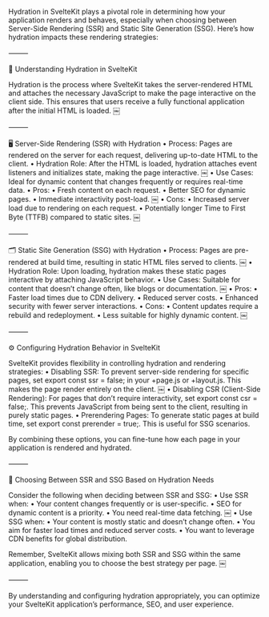 Hydration in SvelteKit plays a pivotal role in determining how your application renders and behaves, especially when choosing between Server-Side Rendering (SSR) and Static Site Generation (SSG). Here’s how hydration impacts these rendering strategies:

⸻

🔄 Understanding Hydration in SvelteKit

Hydration is the process where SvelteKit takes the server-rendered HTML and attaches the necessary JavaScript to make the page interactive on the client side. This ensures that users receive a fully functional application after the initial HTML is loaded. ￼

⸻

🖥️ Server-Side Rendering (SSR) with Hydration
	•	Process: Pages are rendered on the server for each request, delivering up-to-date HTML to the client.
	•	Hydration Role: After the HTML is loaded, hydration attaches event listeners and initializes state, making the page interactive. ￼
	•	Use Cases: Ideal for dynamic content that changes frequently or requires real-time data.
	•	Pros:
	•	Fresh content on each request.
	•	Better SEO for dynamic pages.
	•	Immediate interactivity post-load. ￼
	•	Cons:
	•	Increased server load due to rendering on each request.
	•	Potentially longer Time to First Byte (TTFB) compared to static sites. ￼

⸻

🗂️ Static Site Generation (SSG) with Hydration
	•	Process: Pages are pre-rendered at build time, resulting in static HTML files served to clients. ￼
	•	Hydration Role: Upon loading, hydration makes these static pages interactive by attaching JavaScript behavior.
	•	Use Cases: Suitable for content that doesn’t change often, like blogs or documentation. ￼
	•	Pros:
	•	Faster load times due to CDN delivery.
	•	Reduced server costs.
	•	Enhanced security with fewer server interactions.
	•	Cons:
	•	Content updates require a rebuild and redeployment.
	•	Less suitable for highly dynamic content. ￼

⸻

⚙️ Configuring Hydration Behavior in SvelteKit

SvelteKit provides flexibility in controlling hydration and rendering strategies:
	•	Disabling SSR: To prevent server-side rendering for specific pages, set export const ssr = false; in your +page.js or +layout.js. This makes the page render entirely on the client. ￼
	•	Disabling CSR (Client-Side Rendering): For pages that don’t require interactivity, set export const csr = false;. This prevents JavaScript from being sent to the client, resulting in purely static pages.
	•	Prerendering Pages: To generate static pages at build time, set export const prerender = true;. This is useful for SSG scenarios.

By combining these options, you can fine-tune how each page in your application is rendered and hydrated.

⸻

🧠 Choosing Between SSR and SSG Based on Hydration Needs

Consider the following when deciding between SSR and SSG:
	•	Use SSR when:
	•	Your content changes frequently or is user-specific.
	•	SEO for dynamic content is a priority.
	•	You need real-time data fetching. ￼
	•	Use SSG when:
	•	Your content is mostly static and doesn’t change often.
	•	You aim for faster load times and reduced server costs.
	•	You want to leverage CDN benefits for global distribution.

Remember, SvelteKit allows mixing both SSR and SSG within the same application, enabling you to choose the best strategy per page. ￼

⸻

By understanding and configuring hydration appropriately, you can optimize your SvelteKit application’s performance, SEO, and user experience.